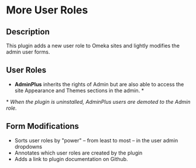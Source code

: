 # More User Roles

## Description
This plugin adds a new user role to Omeka sites and lightly modifies the admin user forms.

## User Roles
* **AdminPlus** inherits the rights of Admin but are also able to access the site Appearance and Themes sections in the admin. \*


\* *When the plugin is uninstalled, AdminPlus users are demoted to the Admin role.*

## Form Modifications
* Sorts user roles by "power" – from least to most – in the user admin dropdowns
* Annotates which user roles are created by the plugin
* Adds a link to plugin documentation on Github.
